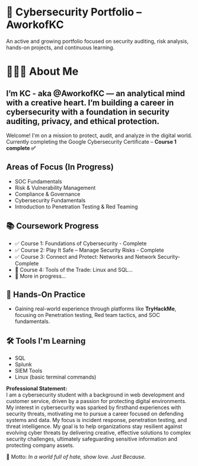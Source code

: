 # 🔐 Cybersecurity Portfolio – AworkofKC
An active and growing portfolio focused on security auditing, risk analysis, hands-on projects, and continuous learning.

# 👩🏽‍💻 About Me

I’m KC - aka @AworkofKC — an analytical mind with a creative heart. I’m building a career in cybersecurity with a foundation in security auditing, privacy, and ethical protection.
---

Welcome! I'm on a mission to protect, audit, and analyze in the digital world.  
Currently completing the Google Cybersecurity Certificate – **Course 1 complete ✅**

## Areas of Focus (In Progress)

- SOC Fundamentals  
- Risk & Vulnerability Management  
- Compliance & Governance  
- Cybersecurity Fundamentals  
- Introduction to Penetration Testing & Red Teaming


## 📚 Coursework Progress
- ✅ Course 1: Foundations of Cybersecurity - Complete
- ✅ Course 2: Play It Safe – Manage Security Risks - Complete
- ✅ Course 3: Connect and Protect: Networks and Network Security- Complete
- 🔄 Course 4: Tools of the Trade: Linux and SQL...
- 🚧 More in progress...


## 🧠 Hands-On Practice
- Gaining real-world experience through platforms like **TryHackMe**, focusing on Penetration testing, Red team tactics, and SOC fundamentals.

## 🛠️ Tools I'm Learning
- SQL
- Splunk
- SIEM Tools
- Linux (basic terminal commands)

**Professional Statement:**  
I am a cybersecurity student with a background in web development and customer service, driven by a passion for protecting digital environments. My interest in cybersecurity was sparked by firsthand experiences with security threats, motivating me to pursue a career focused on defending systems and data. My focus is incident response, penetration testing, and threat intelligence. My goal is to help organizations stay resilient against evolving cyber threats by delivering creative, effective solutions to complex security challenges, ultimately safeguarding sensitive information and protecting company assets.

🌟 Motto: *In a world full of hate, show love. Just Because.*
